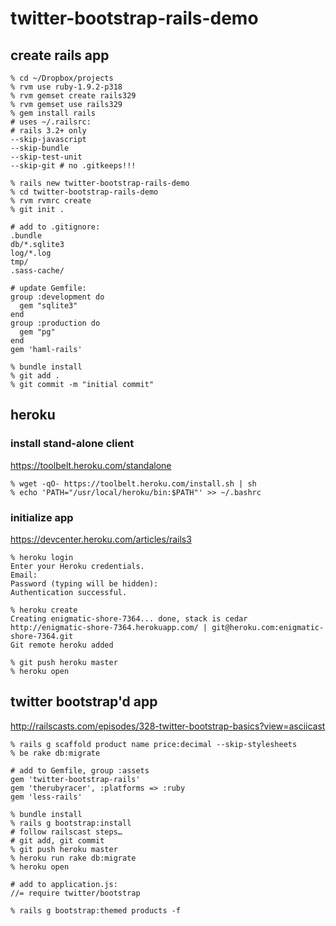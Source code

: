 # twitter-bootstrap-rails-demo

## create rails app

    % cd ~/Dropbox/projects
    % rvm use ruby-1.9.2-p318
    % rvm gemset create rails329
    % rvm gemset use rails329
    % gem install rails
    # uses ~/.railsrc:
    # rails 3.2+ only
    --skip-javascript
    --skip-bundle
    --skip-test-unit
    --skip-git # no .gitkeeps!!!

    % rails new twitter-bootstrap-rails-demo
    % cd twitter-bootstrap-rails-demo
    % rvm rvmrc create
    % git init .

    # add to .gitignore:
    .bundle
    db/*.sqlite3
    log/*.log
    tmp/
    .sass-cache/

    # update Gemfile:
    group :development do
      gem "sqlite3"
    end
    group :production do
      gem "pg"
    end
    gem 'haml-rails'

    % bundle install
    % git add .
    % git commit -m "initial commit"


## heroku

### install stand-alone client

<https://toolbelt.heroku.com/standalone>

    % wget -qO- https://toolbelt.heroku.com/install.sh | sh
    % echo 'PATH="/usr/local/heroku/bin:$PATH"' >> ~/.bashrc

### initialize app

<https://devcenter.heroku.com/articles/rails3>

    % heroku login
    Enter your Heroku credentials.
    Email:
    Password (typing will be hidden):
    Authentication successful.

    % heroku create
    Creating enigmatic-shore-7364... done, stack is cedar
    http://enigmatic-shore-7364.herokuapp.com/ | git@heroku.com:enigmatic-shore-7364.git
    Git remote heroku added

    % git push heroku master
    % heroku open

## twitter bootstrap'd app

<http://railscasts.com/episodes/328-twitter-bootstrap-basics?view=asciicast>

    % rails g scaffold product name price:decimal --skip-stylesheets
    % be rake db:migrate

    # add to Gemfile, group :assets
    gem 'twitter-bootstrap-rails'
    gem 'therubyracer', :platforms => :ruby
    gem 'less-rails'

    % bundle install
    % rails g bootstrap:install
    # follow railscast steps…
    # git add, git commit
    % git push heroku master
    % heroku run rake db:migrate
    % heroku open

    # add to application.js:
    //= require twitter/bootstrap

    % rails g bootstrap:themed products -f

